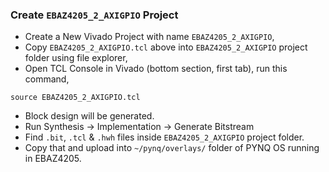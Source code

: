 ### Create `EBAZ4205_2_AXIGPIO` Project
- Create a New Vivado Project with name `EBAZ4205_2_AXIGPIO`,
- Copy `EBAZ4205_2_AXIGPIO.tcl` above into `EBAZ4205_2_AXIGPIO` project folder using file explorer,
- Open TCL Console in Vivado (bottom section, first tab), run this command,
```
source EBAZ4205_2_AXIGPIO.tcl
```
- Block design will be generated.
- Run Synthesis -> Implementation -> Generate Bitstream
- Find `.bit`, `.tcl` & `.hwh` files inside `EBAZ4205_2_AXIGPIO` project folder.
- Copy that and upload into `~/pynq/overlays/` folder of PYNQ OS running in EBAZ4205.